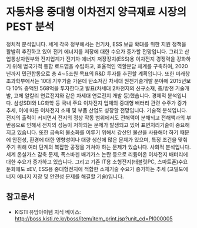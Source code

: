 # 자동차용 중대형 이차전지 양극재료 시장의 PEST 분석

정치적 분석입니다. 세계 각국 정부에서는 전기차, ESS 보급 확대를 위한 지원 정책을 활발히 추진하고 있어 전기 에너지를 저장에 대한 수요가 증가할 전망입니다.
그리고 산업통상자원부와 전지업계가 전기차·에너지 저장장치(ESS)용 이차전지 경쟁력을 강화하기 위해 범국가적 통합 로드맵을 수립하고, 효율적인 역할분담 체계를 구축하여, 2020년까지 민관합동으로 총 4∼5조원 목표의 R&D 투자를 추진할 계획입니다.
또한 미래창조과학부에서는 10대 기후기술 가운데 탄소저감 차세대 원천기술개발 분야에 2015년보다 10% 증액된 568억을 투자한다고 발표(차세대 2차전지의 신규소재, 충/방전 기술개발, 고체 알칼리 연료전지와 같은 차세대 연료전지 개발 등)했습니다.
경제적 분석입니다. 삼성SDI와 LG화학 등 국내 주요 이차전지 업체의 중대형 배터리 관련 수주가 증가추세, 이에 따른 이차전지 소재 및 부품 산업도 성장할 전망입니다.
기술적 분석입니다. 전지의 출력이 커지면서 전지의 정상 작동 범위에서도 전해액이 분해되고 전해액과의 부반응으로 인해서 전지의 성능이 저하되는 문제가 발생되고 있어 표면처리기술이 중요해지고 있습니다.
또한 금속의 불소화를 이루기 위해서 강산인 불산을 사용해야 하기 때문에 안전성, 환경에 대한 영향성이나 대량 생산에 많은 문제가 있으며, 특정 조건을 맞춰주기 위해 여러 단계의 복잡한 공정을 거쳐야 하는 문제가 있습니다.
사회적 분석입니다. 세계 온실가스 감축 문제, 폭스바겐 배기가스 논란 등으로 리튬이온 이차전지 배터리에 대한 수요가 증가하고 있습니다.
그리고 기존 IT용 소형전지(태블릿PC, 스마트폰)수요 둔화에도 xEV, ESS용 중대형전지에 적합한 소재기술 수요가 증가하는 추세 (고밀도에너지 에너지 저장 및 안전성 문제를 해결할 기술)입니다.

## 참고문서
- KISTI 유망아이템 지식 베이스: http://boss.kisti.re.kr/boss/item/item_print.jsp?unit_cd=PI000005